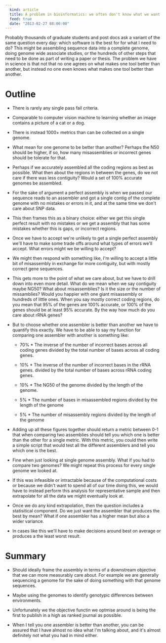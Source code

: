 ```yaml
---
  kind: article
  title: A problem in bioinformatics: we often don't know what we want.
  feed: true
  date: "2013-02-27 08:00:00"
---
```


Probably thousands of graduate students and post docs ask a variant of the same
question every day: which software is the best for for what I need to do? This
might be assembling sequence data into a complete genome, doing genome wide
associate studies, or the hundreds of other steps that need to be done as part
of writing a paper or thesis. The problem we have in science is that not that
no one agrees on what makes one tool better than another, but instead no one
even knows what makes one tool better than another.

# Outline

  * There is rarely any single pass fail criteria.

  * Comparable to computer vision machine to learning whether an image contains
    a picture of a cat or a dog.

  * There is instead 1000+ metrics than can be collected on a single genome.

  * What mean for one genome to be better than another? Perhaps the N50 should
    be higher, if so, how many misassemblies or incorrect genes should be
    tolerate for that.

  * Perhaps if we accurately assembled all the coding regions as best as
    possible. What then about the regions in between the genes, do we not care
    if there was less contiguity? Would a set of 100% accurate genomes be
    assembled.

  * For the sake of argument a perfect assembly is when we passed our sequence
    reads to an assembler and got a single contig of the complete genome with
    no mistakes or errors in it, and at the same time we don't care about SNP
    data.

  * This then frames this as a binary choice: either we get this single perfect
    result with no mistakes or we get a assembly that has some mistakes whether
    this is gaps, or incorrect regions.

  * Once we have to accept we're unlikely to get a single perfect assembly
    we'll have to make some trade offs around what types of errors we'll
    accept. What errors might we be willing to accept?

  * We might then respond with something like, I'm willing to accept a little
    bit of misassembly in exchange for more contiguity, but with mostly correct
    gene sequences.

  * This gets more to the point of what we care about, but we have to drill
    down into even more detail. What do we mean when we say contiguity maybe
    NG50? What about misassemblies? Is it the size or the number of
    missamblies? Would you happier with one giant misassembly or hundreds of
    little ones. When you say mostly correct coding regions, do you mean that
    95% of the genes are 100% accurate, or 100% of the genes should be at least
    95% accurate. By the way how much do you care about rRNA genes?

  * But to choose whether one assembler is better than another we have to
    quantify this exactly. We have to be able to say my function for comparing
    one assembler with another is something like:

      * 70% * The inverse of the number of incorrect bases across all coding
        genes divided by the total number of bases across all coding genes.

      * 10% * The inverse of the number of incorrect bases in the rRNA genes.
        divided by the total number of bases across rRNA coding genes.

      * 10% * The NG50 of the genome divided by the length of the genome.

      * 5% * The number of bases in misassembled regions divided by the length
        of the genome

      * 5% * The number of misassembly regions divided by the length of the
        genome

  * Adding up all these figures together should return a metric between 0-1
    that when comparing two assemblies should tell you which one is better than
    the other for a single metric. With this metric, you could then write a
    simple script that would test all the different assemblers and tell you
    which one is the best.

  * Fine when just looking at single genome assembly. What if you had to
    compare two genomes? We might repeat this process for every single genome
    we looked at.

  * If this was infeasible or intractable because of the computational costs or
    because we didn't want to spend all of our time doing this, we would have
    to instead perform this analysis for representative sample and then
    extrapolate for all the data we might eventually look at.

  * Once we do any kind extrapolation, then the question includes a
    statisitical component. Do we just want the assembler that produces the
    best by mean? What if one assembler has a higher mean but also a wider
    variance.

  * In cases like this we'll have to make decisions around best on average or
    produces a the least worst result.

# Summary

  * Should ideally frame the assembly in terms of a downstream objective that
    we can more measurably care about. For example we are generally sequencing
    a genome for the sake of doing something with that genome sequences.

  * Maybe using the genomes to identify genotypic differences between
    environments.

  * Unfortunately we the objective functin we optmise around is being the first
    to publish in a high as ranked journal as possible.

  * When I tell you one assembler is better than another, you can be assured
    that I have almost no idea what I'm talking about, and it's almost
    definitely not what you had in mind either.
